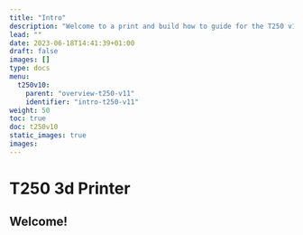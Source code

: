 ```yaml
---
title: "Intro"
description: "Welcome to a print and build how to guide for the T250 v1.0 3d printer!"
lead: ""
date: 2023-06-18T14:41:39+01:00
draft: false
images: []
type: docs
menu:
  t250v10:
    parent: "overview-t250-v11"
    identifier: "intro-t250-v11"
weight: 50
toc: true
doc: t250v10
static_images: true
images: 
---
```

# T250 3d Printer

## Welcome!
